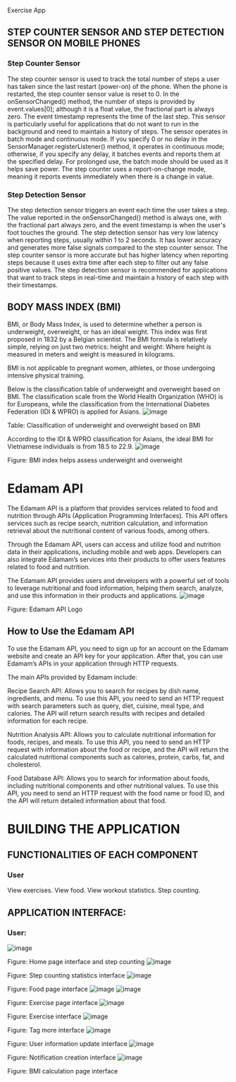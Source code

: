 Exercise App
## STEP COUNTER SENSOR AND STEP DETECTION SENSOR ON MOBILE PHONES

### Step Counter Sensor

The step counter sensor is used to track the total number of steps a user has taken since the last restart (power-on) of the phone. When the phone is restarted, the step counter sensor value is reset to 0. In the onSensorChanged() method, the number of steps is provided by event.values[0]; although it is a float value, the fractional part is always zero. The event timestamp represents the time of the last step. This sensor is particularly useful for applications that do not want to run in the background and need to maintain a history of steps. The sensor operates in batch mode and continuous mode. If you specify 0 or no delay in the SensorManager.registerListener() method, it operates in continuous mode; otherwise, if you specify any delay, it batches events and reports them at the specified delay. For prolonged use, the batch mode should be used as it helps save power. The step counter uses a report-on-change mode, meaning it reports events immediately when there is a change in value.

###  Step Detection Sensor

The step detection sensor triggers an event each time the user takes a step. The value reported in the onSensorChanged() method is always one, with the fractional part always zero, and the event timestamp is when the user's foot touches the ground. The step detection sensor has very low latency when reporting steps, usually within 1 to 2 seconds. It has lower accuracy and generates more false signals compared to the step counter sensor. The step counter sensor is more accurate but has higher latency when reporting steps because it uses extra time after each step to filter out any false positive values. The step detection sensor is recommended for applications that want to track steps in real-time and maintain a history of each step with their timestamps.

## BODY MASS INDEX (BMI)

BMI, or Body Mass Index, is used to determine whether a person is underweight, overweight, or has an ideal weight. This index was first proposed in 1832 by a Belgian scientist. The BMI formula is relatively simple, relying on just two metrics: height and weight:
Where height is measured in meters and weight is measured in kilograms.

BMI is not applicable to pregnant women, athletes, or those undergoing intensive physical training.

Below is the classification table of underweight and overweight based on BMI. The classification scale from the World Health Organization (WHO) is for Europeans, while the classification from the International Diabetes Federation (IDI & WPRO) is applied for Asians.
![image](https://github.com/user-attachments/assets/610b1779-47b6-416b-ae22-3551c7173709)

Table: Classification of underweight and overweight based on BMI

According to the IDI & WPRO classification for Asians, the ideal BMI for Vietnamese individuals is from 18.5 to 22.9.
![image](https://github.com/user-attachments/assets/4972e69f-8700-41fd-9777-2b5b55354dc6)

Figure: BMI index helps assess underweight and overweight

# Edamam API

The Edamam API is a platform that provides services related to food and nutrition through APIs (Application Programming Interfaces). This API offers services such as recipe search, nutrition calculation, and information retrieval about the nutritional content of various foods, among others.

Through the Edamam API, users can access and utilize food and nutrition data in their applications, including mobile and web apps. Developers can also integrate Edamam’s services into their products to offer users features related to food and nutrition.

The Edamam API provides users and developers with a powerful set of tools to leverage nutritional and food information, helping them search, analyze, and use this information in their products and applications.
![image](https://github.com/user-attachments/assets/7e567c1a-0605-401b-9b6e-ca21f2075e7d)

Figure: Edamam API Logo

## How to Use the Edamam API

To use the Edamam API, you need to sign up for an account on the Edamam website and create an API key for your application. After that, you can use Edamam’s APIs in your application through HTTP requests.

The main APIs provided by Edamam include:

Recipe Search API: Allows you to search for recipes by dish name, ingredients, and menu. To use this API, you need to send an HTTP request with search parameters such as query, diet, cuisine, meal type, and calories. The API will return search results with recipes and detailed information for each recipe.

Nutrition Analysis API: Allows you to calculate nutritional information for foods, recipes, and meals. To use this API, you need to send an HTTP request with information about the food or recipe, and the API will return the calculated nutritional components such as calories, protein, carbs, fat, and cholesterol.

Food Database API: Allows you to search for information about foods, including nutritional components and other nutritional values. To use this API, you need to send an HTTP request with the food name or food ID, and the API will return detailed information about that food.

# BUILDING THE APPLICATION

## FUNCTIONALITIES OF EACH COMPONENT

### User

View exercises.
View food.
View workout statistics.
Step counting.
## APPLICATION INTERFACE:

### User:
![image](https://github.com/user-attachments/assets/bf29c5b7-f172-4942-a00d-289656d36201)

Figure: Home page interface and step counting
![image](https://github.com/user-attachments/assets/6a754d71-e0bb-4b46-82f6-73f0e78fb33b)

Figure: Step counting statistics interface
![image](https://github.com/user-attachments/assets/2d9e6400-2619-4635-8cf4-1f5c4f256037)

Figure: Food page interface
![image](https://github.com/user-attachments/assets/176f009e-a6ab-41d9-a8cc-28f0ef9de68d)
![image](https://github.com/user-attachments/assets/0b787d07-83d2-4df4-b28a-31249d6a4c71)

Figure: Exercise page interface
![image](https://github.com/user-attachments/assets/bd2478d4-d5ca-413c-809a-5bbe45296f65)

Figure: Exercise interface
![image](https://github.com/user-attachments/assets/b18a8364-acfa-4ee9-8652-f4f263fa9cab)

Figure: Tag more interface
![image](https://github.com/user-attachments/assets/034594ea-0e52-4eb4-94fb-447e24ab538c)

Figure: User information update interface
![image](https://github.com/user-attachments/assets/16df9e04-dad9-4f6a-871e-1fa19c15c282)

Figure: Notification creation interface
![image](https://github.com/user-attachments/assets/24db3128-2cf8-45e2-a10a-83c82aa211ee)

Figure: BMI calculation page interface

